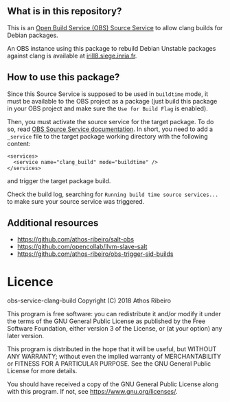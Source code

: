 ## What is in this repository?

This is an [Open Build Service (OBS) Source
Service](https://openbuildservice.org/help/manuals/obs-user-guide/cha.obs.source_service.html)
to allow clang builds for Debian packages.

An OBS instance using this package to rebuild Debian Unstable packages against
clang is available at [irill8.siege.inria.fr](https://irill8.siege.inria.fr).

## How to use this package?

Since this Source Service is supposed to be used in `buildtime` mode, it must be available
to the OBS project as a package (just build this package in your OBS project and make sure
the `Use for Build Flag` is enabled).

Then, you must activate the source service for the target package. To do so,
read [OBS Source Service
documentation](https://openbuildservice.org/help/manuals/obs-user-guide/cha.obs.source_service.html).
In short, you need to add a `_service` file to the target package working
directory with the following content:

```
<services>
  <service name="clang_build" mode="buildtime" />
</services>
```

and trigger the target package build.

Check the build log, searching for `Running build time source services...` to
make sure your source service was triggered.

## Additional resources

- https://github.com/athos-ribeiro/salt-obs
- https://github.com/opencollab/llvm-slave-salt
- https://github.com/athos-ribeiro/obs-trigger-sid-builds

# Licence

obs-service-clang-build
Copyright (C) 2018  Athos Ribeiro

This program is free software: you can redistribute it and/or modify
it under the terms of the GNU General Public License as published by
the Free Software Foundation, either version 3 of the License, or
(at your option) any later version.

This program is distributed in the hope that it will be useful,
but WITHOUT ANY WARRANTY; without even the implied warranty of
MERCHANTABILITY or FITNESS FOR A PARTICULAR PURPOSE.  See the
GNU General Public License for more details.

You should have received a copy of the GNU General Public License
along with this program.  If not, see <https://www.gnu.org/licenses/>.

